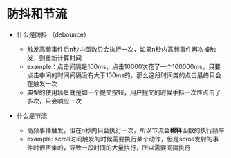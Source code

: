 # 防抖和节流

+ 什么是防抖 （debounce）
  + 触发高频事件后n秒内函数只会执行一次，如果n秒内高频事件再次被触发，则重新计算时间
  + example：点击间隔是100ms，点击10000次花了一个100000ms，只要点击中间的时间间隔没有大于100ms的，那么这段时间类的点击最终只会在触发一次
  + 典型的使用场景就是如一个提交按钮，用户提交的时候手抖一次性点击了多次，只会响应一次

+ 什么是节流
  + 高频事件触发，但在n秒内只会执行一次，所以节流会**稀释**函数的执行频率
  + example: scroll时间触发的时候需要执行某个动作，但是scroll发射的事件时很密集的，导致一段时间的大量执行，所以需要间隔执行
  